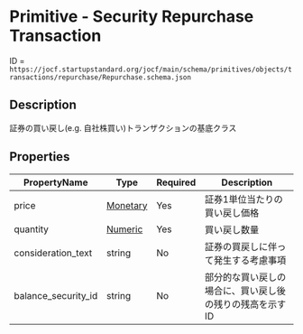 # Primitive - Security Repurchase Transaction

ID = `https://jocf.startupstandard.org/jocf/main/schema/primitives/objects/transactions/repurchase/Repurchase.schema.json`

## Description
証券の買い戻し(e.g. 自社株買い)トランザクションの基底クラス

## Properties

| PropertyName | Type | Required | Description |
|-------------|------|----------|-------------|
| price | [Monetary](../../../../types/Monetary.md) | Yes | 証券1単位当たりの買い戻し価格 |
| quantity | [Numeric](../../../../types/Numeric.md) | Yes | 買い戻し数量 |
| consideration_text | string | No | 証券の買戻しに伴って発生する考慮事項 |
| balance_security_id | string | No | 部分的な買い戻しの場合に、買い戻し後の残りの残高を示すID |